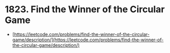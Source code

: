# 1823. Find the Winner of the Circular Game

- [https://leetcode.com/problems/find-the-winner-of-the-circular-game/description/](https://leetcode.com/problems/find-the-winner-of-the-circular-game/description/)
